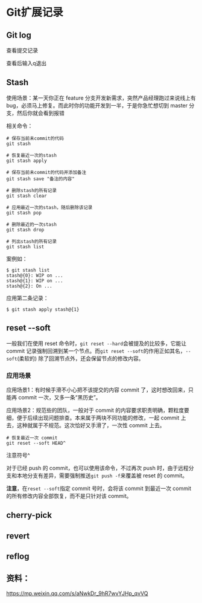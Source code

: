 # Git扩展记录

## Git log

查看提交记录

查看后输入q退出

## Stash

使用场景：某一天你正在 feature 分支开发新需求，突然产品经理跑过来说线上有bug，必须马上修复。而此时你的功能开发到一半，于是你急忙想切到 master 分支，然后你就会看到报错

相关命令：

```
# 保存当前未commit的代码
git stash

# 恢复最近一次的stash
git stash apply

# 保存当前未commit的代码并添加备注
git stash save "备注的内容"

# 删除stash的所有记录
git stash clear

# 应用最近一次的stash，随后删除该记录
git stash pop

# 删除最近的一次stash
git stash drop

# 列出stash的所有记录
git stash list

```

案例如：

```
$ git stash list
stash@{0}: WIP on ...
stash@{1}: WIP on ...
stash@{2}: On ...
```

应用第二条记录：

```
$ git stash apply stash@{1}
```

## reset --soft

一般我们在使用 reset 命令时，`git reset --hard`会被提及的比较多，它能让 commit 记录强制回溯到某一个节点。而`git reset --soft`的作用正如其名，`--soft`(柔软的) 除了回溯节点外，还会保留节点的修改内容。

### 应用场景

应用场景1：有时候手滑不小心把不该提交的内容 commit 了，这时想改回来，只能再 commit 一次，又多一条“黑历史”。

应用场景2：规范些的团队，一般对于 commit 的内容要求职责明确，颗粒度要细，便于后续出现问题排查。本来属于两块不同功能的修改，一起 commit 上去，这种就属于不规范。这次恰好又手滑了，一次性 commit 上去。



```
# 恢复最近一次 commit
git reset --soft HEAD^
```

注意符号^

对于已经 push 的 commit，也可以使用该命令，不过再次 push 时，由于远程分支和本地分支有差异，需要强制推送`git push -f`来覆盖被 reset 的 commit。

**注意**，在`reset --soft`指定 commit 号时，会将该 commit 到最近一次 commit 的所有修改内容全部恢复，而不是只针对该 commit。





## cherry-pick



## revert



## reflog



## 资料：

https://mp.weixin.qq.com/s/aNwkDr_9hR7wvYJHp_qvVQ